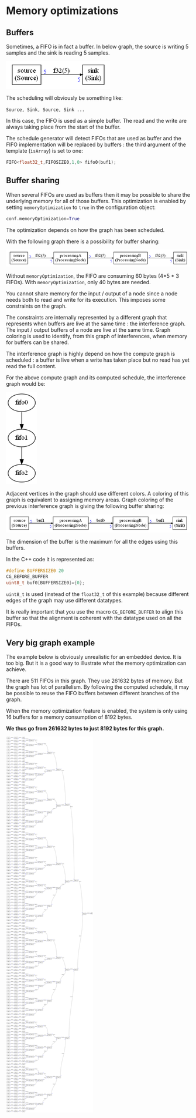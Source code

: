 # Memory optimizations

## Buffers

Sometimes, a FIFO is in fact a buffer. In below graph, the source is writing 5 samples and the sink is reading 5 samples.

![buffer](assets/buffer.png)

The scheduling will obviously be something like:

`Source, Sink, Source, Sink ...`

In this case, the FIFO is used as a simple buffer. The read and the write are always taking place from the start of the buffer.

The schedule generator will detect FIFOs that are used as buffer and the FIFO implementation will be replaced by buffers : the third argument of the template (`isArray`) is set to one:

```C++
FIFO<float32_t,FIFOSIZE0,1,0> fifo0(buf1);
```

## Buffer sharing

When several FIFOs are used as buffers then it may be possible to share the underlying memory for all of those buffers. This optimization is enabled by setting `memoryOptimization` to `true` in the configuration object:

```python
conf.memoryOptimization=True
```

The optimization depends on how the graph has been scheduled.

With the following graph there is a possibility for buffer sharing:

![memory](assets/memory.png)

Without `memoryOptimization`, the FIFO are consuming 60 bytes (4*5 * 3 FIFOs). With `memoryOptimization`, only 40 bytes are needed.

You cannot share memory for the input / output of a node since a node needs both to read and write for its execution. This imposes some constraints on the graph.

The constraints are internally represented by a different graph that represents when buffers are live at the same time : the interference graph. The input / output buffers of a node are live at the same time. Graph coloring is used to identify, from this graph of interferences, when memory for buffers can be shared. 

The interference graph is highly depend on how the compute graph is scheduled : a buffer is live when a write has taken place but no read has yet read the full content.

For the above compute graph and its computed schedule, the interference graph would be:

![inter](assets/inter.png)



Adjacent vertices in the graph should use different colors. A coloring of this graph is equivalent to assigning memory areas. Graph coloring of the previous interference graph is giving the following buffer sharing:

![fifos](assets/fifos.png)

The dimension of the buffer is the maximum for all the edges using this buffers.

In the C++ code it is represented as:

```C++
#define BUFFERSIZE0 20
CG_BEFORE_BUFFER
uint8_t buf0[BUFFERSIZE0]={0};
```

`uint8_t` is used (instead of the `float32_t` of this example) because different edges of the graph may use different datatypes.

It is really important that you use the macro `CG_BEFORE_BUFFER` to align this buffer so that the alignment is coherent with the datatype used on all the FIFOs.

## Very big graph example

The example below is obviously unrealistic for an embedded device. It is too big. But it is a good way to illustrate what the memory optimization can achieve.

There are 511 FIFOs in this graph. They use 261632 bytes of memory. But the graph has lot of parallelism. By following the computed schedule, it may be possible to reuse the FIFO buffers between different branches of the graph. 

When the memory optimization feature is enabled, the system is only using 16 buffers for a memory consumption of 8192 bytes.

**We thus go from 261632 bytes to just 8192 bytes for this graph.**

![big_graph](assets/big_graph.png)